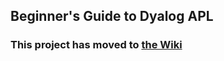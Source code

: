 ## Beginner's Guide to Dyalog APL

### This project has moved to [the Wiki](https://github.com/rikedyp/DyalogTutorials/wiki)
